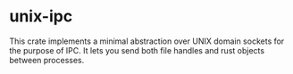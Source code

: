 # unix-ipc

This crate implements a minimal abstraction over UNIX domain sockets for
the purpose of IPC.  It lets you send both file handles and rust objects
between processes.

